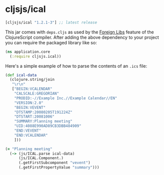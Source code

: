 # cljsjs/ical

[](dependency)
```clojure
[cljsjs/ical "1.2.1-3"] ;; latest release
```
[](/dependency)

This jar comes with `deps.cljs` as used by the [Foreign Libs][flibs]
feature of the ClojureScript compiler. After adding the above
dependency to your project you can require the packaged library like
so:

```clojure
(ns application.core
  (:require cljsjs.ical))
```

Here's a simple example of how to parse the contents of an `.ics` file:

```clojure
(def ical-data
  (clojure.string/join
   "\r\n"
   ["BEGIN:VCALENDAR"
    "CALSCALE:GREGORIAN"
    "PRODID:-//Example Inc.//Example Calendar//EN"
    "VERSION:2.0"
    "BEGIN:VEVENT"
    "DTSTAMP:20080205T191224Z"
    "DTSTART:20081006"
    "SUMMARY:Planning meeting"
    "UID:4088E990AD89CB3DBB484909"
    "END:VEVENT"
    "END:VCALENDAR"
    ]))

(= "Planning meeting"
  (-> (js/ICAL.parse ical-data)
      (js/ICAL.Component.)
      (.getFirstSubcomponent "vevent")
      (.getFirstPropertyValue "summary")))
```

[flibs]: https://clojurescript.org/reference/packaging-foreign-deps
